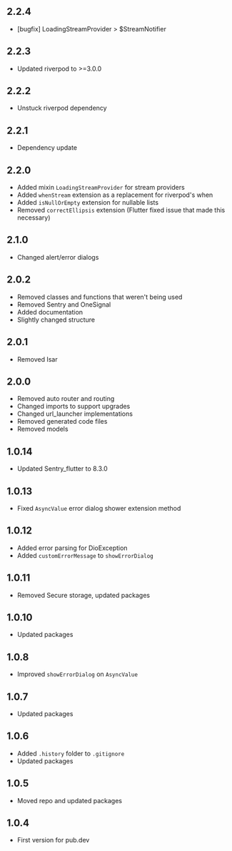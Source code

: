 ## 2.2.4

- [bugfix] LoadingStreamProvider > $StreamNotifier

## 2.2.3

- Updated riverpod to >=3.0.0

## 2.2.2

- Unstuck riverpod dependency

## 2.2.1

- Dependency update

## 2.2.0

- Added mixin `LoadingStreamProvider` for stream providers
- Added `whenStream` extension as a replacement for riverpod's when
- Added `isNullOrEmpty` extension for nullable lists
- Removed `correctEllipsis` extension (Flutter fixed issue that made this necessary)

## 2.1.0

- Changed alert/error dialogs

## 2.0.2

- Removed classes and functions that weren't being used
- Removed Sentry and OneSignal
- Added documentation
- Slightly changed structure

## 2.0.1

- Removed Isar

## 2.0.0

- Removed auto router and routing
- Changed imports to support upgrades
- Changed url_launcher implementations
- Removed generated code files
- Removed models

## 1.0.14

- Updated Sentry_flutter to 8.3.0

## 1.0.13

- Fixed `AsyncValue` error dialog shower extension method

## 1.0.12

- Added error parsing for DioException
- Added `customErrorMessage` to `showErrorDialog` 

## 1.0.11

- Removed Secure storage, updated packages

## 1.0.10

- Updated packages

## 1.0.8

- Improved `showErrorDialog` on `AsyncValue`

## 1.0.7

- Updated packages

## 1.0.6

- Added `.history` folder to `.gitignore`
- Updated packages

## 1.0.5

- Moved repo and updated packages

## 1.0.4

- First version for pub.dev
